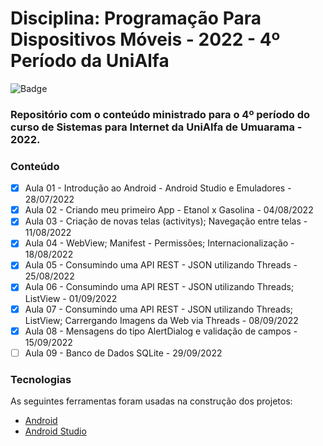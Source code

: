 # Disciplina: Programação Para Dispositivos Móveis - 2022 - 4º Período da UniAlfa

![Badge](https://img.shields.io/badge/Marcos%20Dias%20Vendramini-Android-green)

### Repositório com o conteúdo ministrado para o 4º período do curso de Sistemas para Internet da UniAlfa de Umuarama - 2022.

### Conteúdo

- [x] Aula 01 - Introdução ao Android - Android Studio e Emuladores - 28/07/2022
- [x] Aula 02 - Criando meu primeiro App - Etanol x Gasolina - 04/08/2022
- [x] Aula 03 - Criação de novas telas (activitys); Navegação entre telas - 11/08/2022
- [x] Aula 04 - WebView; Manifest - Permissões; Internacionalização - 18/08/2022
- [x] Aula 05 - Consumindo uma API REST - JSON utilizando Threads - 25/08/2022
- [x] Aula 06 - Consumindo uma API REST - JSON utilizando Threads; ListView - 01/09/2022
- [x] Aula 07 - Consumindo uma API REST - JSON utilizando Threads; ListView; Carrergando Imagens da Web via Threads - 08/09/2022
- [x] Aula 08 - Mensagens do tipo AlertDialog e validação de campos - 15/09/2022
- [ ] Aula 09 - Banco de Dados SQLite - 29/09/2022

### Tecnologias

As seguintes ferramentas foram usadas na construção dos projetos:

- [Android](https://developer.android.com/)
- [Android Studio](https://developer.android.com/studio)
